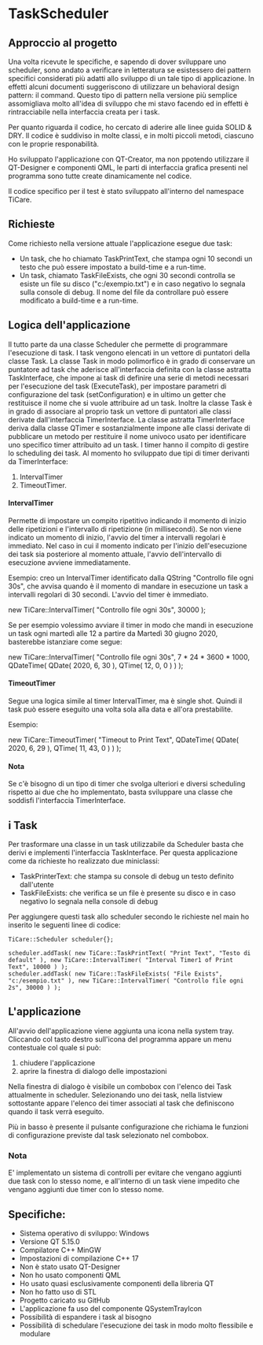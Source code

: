 # TaskScheduler

## Approccio al progetto
Una volta ricevute le specifiche, e sapendo di dover sviluppare uno scheduler, sono andato a verificare in letteratura se esistessero dei pattern specifici considerati più adatti allo sviluppo di un tale tipo di applicazione. In effetti alcuni documenti suggeriscono di utilizzare un behavioral design pattern: il command. Questo tipo di pattern nella versione più semplice assomigliava molto all'idea di sviluppo che mi stavo facendo ed in effetti è rintracciabile nella interfaccia creata per i task.

Per quanto riguarda il codice, ho cercato di aderire alle linee guida SOLID & DRY. Il codice è suddiviso in molte classi, e in molti piccoli metodi, ciascuno con le proprie responabilità.

Ho sviluppato l'applicazione con QT-Creator, ma non ppotendo utilizzare il QT-Designer e componenti QML, le parti di interfaccia grafica presenti nel programma sono tutte create dinamicamente nel codice.

Il codice specifico per il test è stato sviluppato all'interno del namespace TiCare.

## Richieste
Come richiesto nella versione attuale l'applicazione esegue due task:
 - Un task, che ho chiamato TaskPrintText, che stampa ogni 10 secondi un testo che può essere impostato a build-time e a run-time.
 - Un task, chiamato TaskFileExists, che ogni 30 secondi controlla se esiste un file su disco ("c:/exempio.txt") e in caso negativo lo segnala sulla console di debug. Il nome del file da controllare può essere modificato a build-time e a run-time.
 
## Logica dell'applicazione
Il tutto parte da una classe Scheduler che permette di programmare l'esecuzione di task. I task vengono elencati in un vettore di puntatori della classe Task.
La classe Task in modo polimorfico è in grado di conservare un puntatore ad task che aderisce all'interfaccia definita con la classe astratta TaskInterface, che impone ai task di definire una serie di metodi  necessari per l'esecuzione del task (ExecuteTask), per impostare parametri di configurazione del task (setConfiguration) e in ultimo un getter che restituisce il nome che si vuole attribuire ad un task. Inoltre la classe Task è in grado di associare al proprio task un vettore di puntatori alle classi derivate dall'interfaccia TimerInterface. La classe astratta TimerInterface deriva dalla classe QTimer e sostanzialmente impone alle classi derivate di pubblicare un metodo per restituire il nome univoco usato per identificare uno specifico timer attribuito ad un task. I timer hanno il compito di gestire lo scheduling dei task.
Al momento ho sviluppato due tipi di timer derivanti da TimerInterface:
1) IntervalTimer
2) TimeoutTimer.

#### IntervalTimer
Permette di impostare un compito ripetitivo indicando il momento di inizio delle ripetizioni e l'intervallo di ripetizione (in millisecondi).
Se non viene indicato un momento di inizio, l'avvio del timer a intervalli regolari è immediato.
Nel caso in cui il momento indicato per l'inizio dell'esecuzione dei task sia posteriore al momento attuale, l'avvio dell'intervallo di esecuzione avviene immediatamente.

Esempio: creo un IntervalTimer identificato dalla QString "Controllo file ogni 30s", che avvisa quando è il momento di mandare in esecuzione un task a intervalli regolari di 30 secondi. L'avvio del timer è immediato.

new TiCare::IntervalTimer( "Controllo file ogni 30s", 30000 );

Se per esempio volessimo avviare il timer in modo che mandi in esecuzione un task ogni martedì alle 12 a partire da Martedì 30 giugno 2020, basterebbe istanziare come segue:

new TiCare::IntervalTimer( "Controllo file ogni 30s", 7 * 24 * 3600 * 1000, QDateTime( QDate( 2020, 6, 30 ), QTime( 12, 0, 0 ) ) );


#### TimeoutTimer
Segue una logica simile al timer IntervalTimer, ma è single shot. Quindi il task può essere eseguito una volta sola alla data e all'ora prestabilite.

Esempio:

new TiCare::TimeoutTimer( "Timeout to Print Text", QDateTime( QDate( 2020, 6, 29 ), QTime( 11, 43, 0 ) ) );

#### Nota
Se c'è bisogno di un tipo di timer che svolga ulteriori e diversi scheduling rispetto ai due che ho implementato, basta sviluppare una classe che soddisfi l'interfaccia TimerInterface.


## i Task
Per trasformare una classe in un task utilizzabile da Scheduler basta che derivi e implementi l'interfaccia TaskInterface.
Per questa applicazione come da richieste ho realizzato due miniclassi:

- TaskPrinterText: che stampa su console di debug un testo definito dall'utente
- TaskFileExists: che verifica se un file è presente su disco e in caso negativo lo segnala nella console di debug

Per aggiungere questi task allo scheduler secondo le richieste nel main ho inserito le seguenti linee di codice:

    TiCare::Scheduler scheduler{};

    scheduler.addTask( new TiCare::TaskPrintText( "Print Text", "Testo di default" ), new TiCare::IntervalTimer( "Interval Timer1 of Print Text", 10000 ) );
    scheduler.addTask( new TiCare::TaskFileExists( "File Exists", "c:/esempio.txt" ), new TiCare::IntervalTimer( "Controllo file ogni 2s", 30000 ) );

## L'applicazione
All'avvio dell'applicazione viene aggiunta una icona nella system tray. Cliccando col tasto destro sull'icona del programma appare un menu contestuale col quale si può:

1) chiudere l'applicazione
2) aprire la finestra di dialogo delle impostazioni

Nella finestra di dialogo è visibile un combobox con l'elenco dei Task attualmente in scheduler. Selezionando uno dei task, nella listview sottostante appare l'elenco dei timer associati al task che definiscono quando il task verrà eseguito.

Più in basso è presente il pulsante configurazione che richiama le funzioni di configurazione previste dal task selezionato nel combobox.

### Nota
E' implementato un sistema di controlli per evitare che vengano aggiunti due task con lo stesso nome, e all'interno di un task viene impedito che vengano aggiunti due timer con lo stesso nome.


## Specifiche:

- Sistema operativo di sviluppo: Windows
- Versione QT 5.15.0
- Compilatore C++ MinGW
- Impostazioni di compilazione C++ 17
- Non è stato usato QT-Designer
- Non ho usato componenti QML
- Ho usato quasi esclusivamente componenti della libreria QT
- Non ho fatto uso di STL
- Progetto caricato su GitHub
- L'applicazione fa uso del componente QSystemTrayIcon
- Possibilità di espandere i task al bisogno
- Possibilità di schedulare l'esecuzione dei task in modo molto flessibile e modulare
